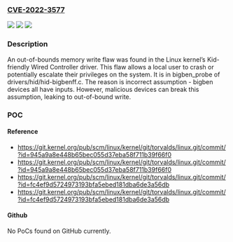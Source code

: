 ### [CVE-2022-3577](https://cve.mitre.org/cgi-bin/cvename.cgi?name=CVE-2022-3577)
![](https://img.shields.io/static/v1?label=Product&message=Kernel&color=blue)
![](https://img.shields.io/static/v1?label=Version&message=n%2Fa&color=blue)
![](https://img.shields.io/static/v1?label=Vulnerability&message=CWE-401&color=brighgreen)

### Description

An out-of-bounds memory write flaw was found in the Linux kernel’s Kid-friendly Wired Controller driver. This flaw allows a local user to crash or potentially escalate their privileges on the system. It is in bigben_probe of drivers/hid/hid-bigbenff.c. The reason is incorrect assumption - bigben devices all have inputs. However, malicious devices can break this assumption, leaking to out-of-bound write.

### POC

#### Reference
- https://git.kernel.org/pub/scm/linux/kernel/git/torvalds/linux.git/commit/?id=945a9a8e448b65bec055d37eba58f711b39f66f0
- https://git.kernel.org/pub/scm/linux/kernel/git/torvalds/linux.git/commit/?id=945a9a8e448b65bec055d37eba58f711b39f66f0
- https://git.kernel.org/pub/scm/linux/kernel/git/torvalds/linux.git/commit/?id=fc4ef9d5724973193bfa5ebed181dba6de3a56db
- https://git.kernel.org/pub/scm/linux/kernel/git/torvalds/linux.git/commit/?id=fc4ef9d5724973193bfa5ebed181dba6de3a56db

#### Github
No PoCs found on GitHub currently.

